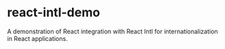 # react-intl-demo
 A demonstration of React integration with React Intl for internationalization in React applications.
